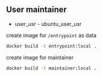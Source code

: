 ## User maintainer

- user_usr - ubuntu_user_usr

create image for `/entrypoint` as data
```bash
docker build -t entrypoint:local .
```

create image for maintainer
```bash
docker build -t maintainer:local .
```
